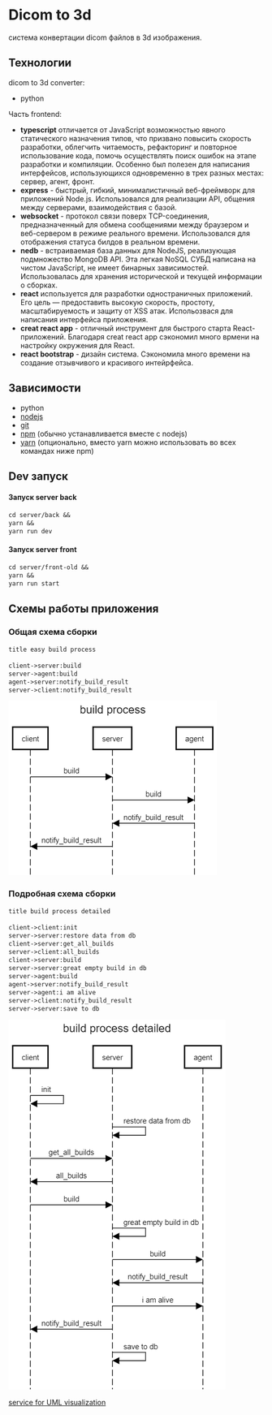 # Dicom to 3d
система конвертации dicom файлов в 3d изображения.

## Технологии

dicom to 3d converter:
- python

Часть frontend: 
- **typescript** отличается от JavaScript возможностью явного статического назначения типов, что призвано повысить скорость разработки, облегчить читаемость, рефакторинг и повторное использование кода, помочь осуществлять поиск ошибок на этапе разработки и компиляции. Особенно был полезен для написания интерфейсов, использующихся одновременно в трех разных местах: сервер, агент, фронт.
- **express** - быстрый, гибкий, минималистичный веб-фреймворк для приложений Node.js. Использовался для реализации API, общения между серверами, взаимодействия с базой.
- **websocket** - протокол связи поверх TCP-соединения, предназначенный для обмена сообщениями между браузером и веб-сервером в режиме реального времени. Использовался для отображения статуса билдов в реальном времени.
- **nedb** - встраиваемая база данных для NodeJS, реализующая подмножество MongoDB API. Эта легкая NoSQL СУБД написана на чистом JavaScript, не имеет бинарных зависимостей. Использовалась для хранения исторической и текущей информации о сборках.
- **react** используется для разработки одностраничных приложений. Его цель — предоставить высокую скорость, простоту, масштабируемость и защиту от XSS атак. Испольозвася для написания интерфейса приложения.
- **creat react app** - отличный инструмент для быстрого старта React-приложений. Благодаря creat react app сэкономил много врмени на настройку окружения для React.
- **react bootstrap** - дизайн система. Сэкономила много времени на создание отзывчивого и красивого интейрфейса.

## Зависимости

- python
- [nodejs](https://nodejs.org/en/)
- [git](https://git-scm.com/downloads)
- [npm](https://www.npmjs.com/get-npm) (обычно устанавливается вместе с nodejs)
- [yarn](https://www.npmjs.com/package/yarn) (опционально, вместо yarn можно использовать во всех командах ниже npm)

## Dev запуск

#### Запуск server back

```npm
cd server/back &&
yarn &&
yarn run dev
```

#### Запуск server front

```npm
cd server/front-old &&
yarn &&
yarn run start
```

## Схемы работы приложения

### Общая схема сборки

```
title easy build process

client->server:build
server->agent:build
agent->server:notify_build_result
server->client:notify_build_result
```

![build_sequince_uml_diagram](docs/build_sequince_uml_diagram.png)

### Подробная схема сборки

```
title build process detailed

client->client:init
server->server:restore data from db
client->server:get_all_builds
server->client:all_builds
client->server:build
server->server:great empty build in db
server->agent:build
agent->server:notify_build_result
server->agent:i am alive
server->client:notify_build_result
server->server:save to db
```

![build_sequince_uml_diagram_detailed](docs/build_sequince_uml_diagram_detailed.png)

[service for UML visualization](https://sequencediagram.org/)
